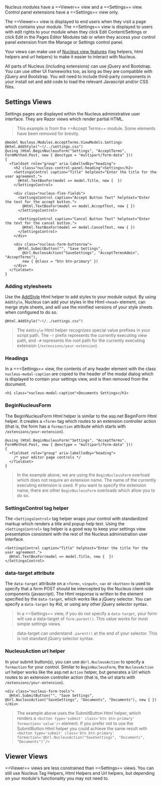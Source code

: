 Nucleus modules have a ==Viewer== view and a ==Settings== view.  Control panel extensions have a ==Settings== view only.  

The ==Viewer== view is displayed to end users when they visit a page which contains your module.  The ==Settings== view is displayed 
to users with edit rights to your module when they click Edit Content/Settings or click Edit in the Pages Editor Modules tab or when 
they access your control panel extension from the Manage or Settings control panel.

Your views can make use of [Nucleus view features](/api-documentation/Nucleus.ViewFeatures.xml/#asm-Nucleus-ViewFeatures) (tag helpers, 
html helpers and url helpers) to make it easier to interact with Nucleus.

All parts of Nucleus (including extensions) can use jQuery and Bootstrap.  You can use other UI frameworks too, as long as they are 
compatible with jQuery and Bootstrap.  You will need to include third-party components in your install set and add code to load the 
relevant Javascript and/or CSS files.

## Settings Views
Settings pages are displayed within the Nucleus administrative user interface.  They are Razor views which render partial HTML.

> This example is from the ==Accept Terms== module.  Some elements have been removed for brevity.

```
@model Nucleus.Modules.AcceptTerms.ViewModels.Settings
@Html.AddStyle("~!/../settings.css")
@using (Html.BeginNucleusForm("Settings", "AcceptTerms", FormMethod.Post, new { @enctype = "multipart/form-data" }))
{
  <fieldset role="group" aria-labelledby="heading">
    <h2 class="nucleus-control-panel-heading">Settings</h2>
    <SettingsControl caption="Title" helptext="Enter the title for the user agreement.">
      @Html.TextBoxFor(model => model.Title, new {  })
    </SettingsControl>

    <div class="nucleus-flex-fields">
      <SettingsControl caption="Accept Button Text" helptext="Enter the text for the accept button.">
        @Html.TextBoxFor(model => model.AcceptText, new { })
      </SettingsControl>

      <SettingsControl caption="Cancel Button Text" helptext="Enter the text for the cancel button.">
        @Html.TextBoxFor(model => model.CancelText, new { })
      </SettingsControl>
    </div>

    <div class="nucleus-form-buttonrow">
      @Html.SubmitButton("", "Save Settings", 
        @Url.NucleusAction("SaveSettings", "AcceptTermsAdmin", "AcceptTerms"), 
        new { @class = "btn btn-primary" })
    </div>
  </fieldset>
}
```

### Adding stylesheets
Use the [AddStyle](/api-documentation/Nucleus.ViewFeatures.HtmlHelpers.AddStyleHtmlHelper/#mnu-Nucleus-ViewFeatures-HtmlHelpers-AddStyleHtmlHelper) 
Html helper to add styles to your module output.  By using `AddStyle`, Nucleus can add your styles in the Html `<head>` element, 
can merge style sheets, and will use the minified versions of your style sheets when configured to do so.

```
@Html.AddStyle("~!/../settings.css")
```

> The `AddStyle` Html helper recognizes special value prefixes in your script path.  The `~!` prefix represents the currently executing view path, 
and `~#` represents the root path for the currently executing extension (`/extensions/your-extension`).

### Headings
In a ===Settings== view, the contents of any header element with the class `nucleus-modal-caption` are copied to the header of the modal dialog which
is displayed to contain your settings view, and is then removed from the document.
```
<h1 class="nucleus-modal-caption">Documents Settings</h1>
```

### BeginNucleusForm
The BeginNucleusForm Html helper is similar to the asp.net BeginForm Html helper.  It creates a `<form>` tag which routes to an extension controller 
action (that is, the form has a `formaction` attribute which starts with `/extensions/your-extension`).

```
@using (Html.BeginNucleusForm("Settings", "AcceptTerms", FormMethod.Post, new { @enctype = "multipart/form-data" }))
{
  <fieldset role="group" aria-labelledby="heading">
    /* your editor page controls */
  </fieldset>
}
```

> In the example above, we are using the `BeginNucleusForm` overload which does not require an extension name.  The name of the currently executing extension 
is used.  If you want to specify the extension name, there are other `BeginNucleusForm` overloads which allow you to do so.

### SettingsControl tag helper
The `<SettingsControl>` tag helper wraps your control with standardized markup which renders a title and popup help text.  Using the `<SettingsControl>` 
tag helper is a good way to keep your settings view presentation consistent with the rest of the Nucleus administration user interface.

```
<SettingsControl caption="Title" helptext="Enter the title for the user agreement.">
  @Html.TextBoxFor(model => model.Title, new {  })
</SettingsControl>
```

### data-target attribute
The `data-target` attribute on a `<form>`, `<input>`, `<a>` or `<button>` is used to specify that a form POST should be intercepted by the Nucleus 
client-side components (javascript).  The Html response is written to the element specified by the `data-target`, which works like a jQuery selector.  You 
can specify a `data-target` by #id, or using any other jQuery selector syntax.  

> In a ==Settings== view, if you do not specify a `data-target`, your form will use a data-target of `form.parent()`.  This value works for most simple 
settings views.

> data-target can understand `.parent()` at the end of your selector.  This is not standard jQuery selector syntax.

### NucleusAction url helper
In your submit button(s), you can use `@Url.NucleusAction` to specify a `formaction` for your control.  Similar to `BeginNucleusForm`, the `NucleusAction` 
url helper works like the asp.net `Action` helper, but generates a Url which routes to an extension controller action (that is, the url starts with 
`/extensions/your-extension`).

```
<div class="nucleus-form-tools">
  @Html.SubmitButton("", "Save Settings", @Url.NucleusAction("SaveSettings", "Documents", "Documents"), new { })
</div>
```

> The example above uses the SubmitButton Html helper, which renders a `<button type='submit' class='btn btn-primary' formaction='value'/>` element.  If you 
prefer not to use the SubmitButton Html helper you could achieve the same result with `<button type='submit' class='btn btn-primary' formaction='@Url.NucleusAction("SaveSettings", "Documents", "Documents")'/>`

## Viewer Views
==Viewer== views are less constrained than ==Settings== views.  You can still use Nucleus Tag Helpers, Html Helpers and Url helpers, but depending on your
module's functionality you may not need to.